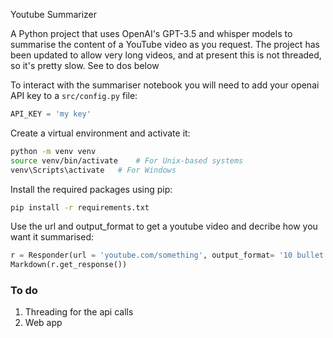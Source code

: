 Youtube Summarizer

A Python project that uses OpenAI's GPT-3.5 and whisper models to summarise the content of a YouTube video as you request. The project has been updated to allow very long videos, and at present this is not threaded, so it's pretty slow. See to dos below


To interact with the summariser notebook you will need to add your openai API key to a `src/config.py` file:

```python
API_KEY = 'my key'
```

Create a virtual environment and activate it:

```bash
python -m venv venv
source venv/bin/activate    # For Unix-based systems
venv\Scripts\activate   # For Windows
```

Install the required packages using pip:
```bash
pip install -r requirements.txt
```


Use the url and output_format to get a youtube video and decribe how you want it summarised: 

```python
r = Responder(url = 'youtube.com/something', output_format= '10 bullet points')
Markdown(r.get_response())
```



### To do

1. Threading for the api calls 
2. Web app 